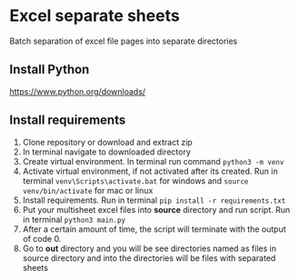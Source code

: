 # Excel separate sheets
Batch separation of excel file pages into separate directories

## Install Python
https://www.python.org/downloads/

## Install requirements
1. Clone repository or download and extract zip
2. In terminal navigate to downloaded directory
3. Create virtual environment. In terminal run command `python3 -m venv`
4. Activate virtual environment, if not activated after its created. Run in terminal `venv\Scripts\activate.bat` for windows and `source venv/bin/activate` for mac or linux
5. Install requirements. Run in terminal `pip install -r requirements.txt`
6. Put your multisheet excel files into **source** directory and run script. Run in terminal `python3 main.py`
7. After a certain amount of time, the script will terminate with the output of code 0.
8. Go to **out** directory and you will be see directories named as files in source directory and into the directories will be files with separated sheets

